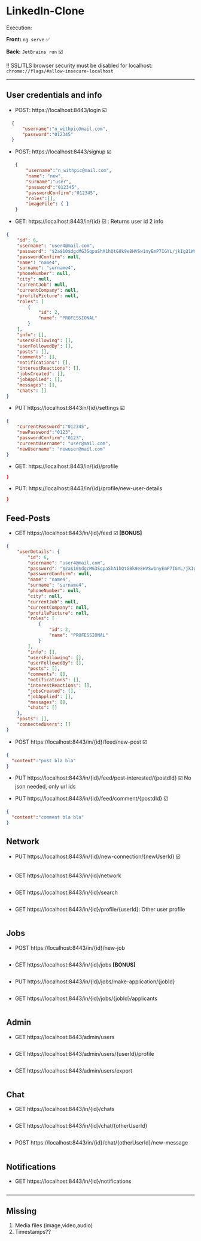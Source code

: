 # LinkedIn-Clone

Execution:

__Front:__  ```ng serve```  ✅ 

__Back:__   ```JetBrains run``` ☑️

!! SSL/TLS browser security must be disabled for localhost: ```chrome://flags/#allow-insecure-localhost```


---

## User credentials and info
- POST: https://localhost:8443/login  ☑️
```json
  {
      "username":"n_withpic@mail.com",
      "password":"012345"
  }
  ```
- POST: https://localhost:8443/signup ☑️
  ```json
  {
      "username":"n_withpic@mail.com",
      "name": "new",
      "surname":"user",
      "password":"012345",
      "passwordConfirm":"012345",
      "roles":[],
      "imageFile": { }
  }
  ```
  
- GET:  https://localhost:8443/in/{id} ☑️ : Returns user id 2 info 
```json 
{
    "id": 6,
    "username": "user4@mail.com",
    "password": "$2a$10$dgcMG3SqpaShA1hQtG8k9e8HVSw1nyEmP7IGYL/jkIg21WGfG/5kS",
    "passwordConfirm": null,
    "name": "name4",
    "surname": "surname4",
    "phoneNumber": null,
    "city": null,
    "currentJob": null,
    "currentCompany": null,
    "profilePicture": null,
    "roles": [
        {
            "id": 2,
            "name": "PROFESSIONAL"
        }
    ],
    "info": [],
    "usersFollowing": [],
    "userFollowedBy": [],
    "posts": [],
    "comments": [],
    "notifications": [],
    "interestReactions": [],
    "jobsCreated": [],
    "jobApplied": [],
    "messages": [],
    "chats": []
}
```
- PUT https://localhost:8443in/{id}/settings ☑️
```json 
{
    "currentPassword":"012345",
    "newPassword":"0123",
    "passwordConfirm":"0123",
    "currentUsername": "user@mail.com",
    "newUsername": "newuser@mail.com"
}
```

- GET:  https://localhost:8443/in/{id}/profile  
```json
}
```

- PUT:  https://localhost:8443/in/{id}/profile/new-user-details 
```json
}
```

## Feed-Posts

- GET https://localhost:8443/in/{id}/feed  ☑️  __[BONUS]__
```json
{
    "userDetails": {
        "id": 6,
        "username": "user4@mail.com",
        "password": "$2a$10$dgcMG3SqpaShA1hQtG8k9e8HVSw1nyEmP7IGYL/jkIg21WGfG/5kS",
        "passwordConfirm": null,
        "name": "name4",
        "surname": "surname4",
        "phoneNumber": null,
        "city": null,
        "currentJob": null,
        "currentCompany": null,
        "profilePicture": null,
        "roles": [
            {
                "id": 2,
                "name": "PROFESSIONAL"
            }
        ],
        "info": [],
        "usersFollowing": [],
        "userFollowedBy": [],
        "posts": [],
        "comments": [],
        "notifications": [],
        "interestReactions": [],
        "jobsCreated": [],
        "jobApplied": [],
        "messages": [],
        "chats": []
    },
    "posts": [],
    "connectedUsers": []
}
```
- POST https://localhost:8443/in/{id}/feed/new-post ☑️
```json
{
  "content":"post bla bla"
}
```

- PUT https://localhost:8443/in/{id}/feed/post-interested/{postdId} ☑️
No json needed, only url ids

- PUT https://localhost:8443/in/{id}/feed/comment/{postdId} ☑️
```json
{
  "content":"comment bla bla"
}
```

## Network
- PUT https://localhost:8443/in/{id}/new-connection/{newUserId} ☑️
```json
```

- GET https://localhost:8443/in/{id}/network
```json

```

- GET https://localhost:8443/in/{id}/search
```json

```

- GET https://localhost:8443/in/{id}/profile/{userId}: Other user profile
```json

```

## Jobs
- POST https://localhost:8443/in/{id}/new-job
```json
```

- GET https://localhost:8443/in/{id}/jobs  __[BONUS]__
```json
```

- PUT https://localhost:8443/in/{id}/jobs/make-application/{jobId}
```json
```

- GET https://localhost:8443/in/{id}/jobs/{jobId}/applicants
```json
```


## Admin

- GET https://localhost:8443/admin/users
```json
```

- GET https://localhost:8443/admin/users/{userId}/profile
```json
```

- GET https://localhost:8443/admin/users/export
```json
```


## Chat
- GET https://localhost:8443/in/{id}/chats
```json
```

- GET https://localhost:8443/in/{id}/chat/{otherUserId}
```json
```

- POST https://localhost:8443/in/{id}/chat/{otherUserId}/new-message
```json
```

## Notifications
- GET https://localhost:8443/in/{id}/notifications
```json
```

---

## Missing
1. Media files (image,video,audio)
2. Timestamps??
